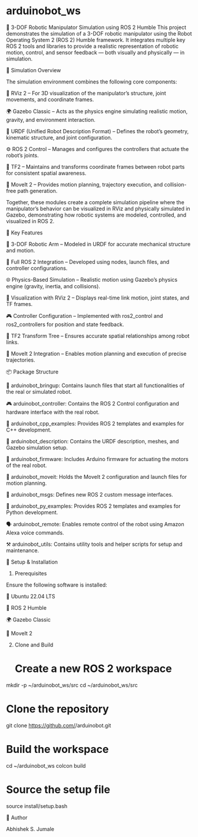 # arduinobot_ws
🤖 3-DOF Robotic Manipulator Simulation using ROS 2 Humble
This project demonstrates the simulation of a 3-DOF robotic manipulator using the Robot Operating System 2 (ROS 2) Humble framework.
It integrates multiple key ROS 2 tools and libraries to provide a realistic representation of robotic motion, control, and sensor feedback — both visually and physically — in simulation.

🧩 Simulation Overview

The simulation environment combines the following core components:

🧱 RViz 2 – For 3D visualization of the manipulator’s structure, joint movements, and coordinate frames.

🌍 Gazebo Classic – Acts as the physics engine simulating realistic motion, gravity, and environment interaction.

📐 URDF (Unified Robot Description Format) – Defines the robot’s geometry, kinematic structure, and joint configuration.

⚙️ ROS 2 Control – Manages and configures the controllers that actuate the robot’s joints.

🧭 TF2 – Maintains and transforms coordinate frames between robot parts for consistent spatial awareness.

🦾 MoveIt 2 – Provides motion planning, trajectory execution, and collision-free path generation.

Together, these modules create a complete simulation pipeline where the manipulator’s behavior can be visualized in RViz and physically simulated in Gazebo, demonstrating how robotic systems are modeled, controlled, and visualized in ROS 2.

🔑 Key Features

🦾 3-DOF Robotic Arm – Modeled in URDF for accurate mechanical structure and motion.

🔄 Full ROS 2 Integration – Developed using nodes, launch files, and controller configurations.

🌐 Physics-Based Simulation – Realistic motion using Gazebo’s physics engine (gravity, inertia, and collisions).

👀 Visualization with RViz 2 – Displays real-time link motion, joint states, and TF frames.

🎮 Controller Configuration – Implemented with ros2_control and ros2_controllers for position and state feedback.

🧭 TF2 Transform Tree – Ensures accurate spatial relationships among robot links.

🚀 MoveIt 2 Integration – Enables motion planning and execution of precise trajectories.

📦 Package Structure

🚀 arduinobot_bringup: Contains launch files that start all functionalities of the real or simulated robot.

🎮 arduinobot_controller: Contains the ROS 2 Control configuration and hardware interface with the real robot.

📎 arduinobot_cpp_examples: Provides ROS 2 templates and examples for C++ development.

📒 arduinobot_description: Contains the URDF description, meshes, and Gazebo simulation setup.

🔋 arduinobot_firmware: Includes Arduino firmware for actuating the motors of the real robot.

🧠 arduinobot_moveit: Holds the MoveIt 2 configuration and launch files for motion planning.

📧 arduinobot_msgs: Defines new ROS 2 custom message interfaces.

🧩 arduinobot_py_examples: Provides ROS 2 templates and examples for Python development.

🗣️ arduinobot_remote: Enables remote control of the robot using Amazon Alexa voice commands.

⚒️ arduinobot_utils: Contains utility tools and helper scripts for setup and maintenance.

🧰 Setup & Installation
1. Prerequisites

Ensure the following software is installed:

🐧 Ubuntu 22.04 LTS

🦋 ROS 2 Humble

🌍 Gazebo Classic

🦾 MoveIt 2

2. Clone and Build
   # Create a new ROS 2 workspace
mkdir -p ~/arduinobot_ws/src
cd ~/arduinobot_ws/src

# Clone the repository
git clone https://github.com/<your-username>/arduinobot.git

# Build the workspace
cd ~/arduinobot_ws
colcon build

# Source the setup file
source install/setup.bash

🧠 Author

Abhishek S. Jumale


